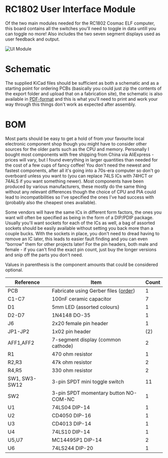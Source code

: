 # RC1802 User Interface Module

Of the two main modules needed for the RC1802 Cosmac ELF computer, this board contains all the switches you'll need to toggle in data untill you can toggle no more! Also includes the two seven segment displays used as user feedback and output.

![UI Module](https://github.com/tebl/RC1802-Cosmac-ELF/raw/master/Gallery/2018-10-01%2019.57.52.jpg)

# Schematic
The supplied KiCad files should be sufficient as both a schematic and as a  starting point for ordering PCBs (basically you could just zip the contents of the export folder and upload that on a fabrication site), the schematic is also available in [PDF-format](https://github.com/tebl/RC1802-Cosmac-ELF/raw/master/RC1802%20UI/export/RC1802%20UI.pdf) and this is what you'll need to print and work your way through this things don't work as expected after assembly.

# BOM
Most parts should be easy to get a hold of from your favourite local electronic component shop though you might have to consider other sources for the older parts such as the CPU and memory. Personally I bought most components with free shipping from China via AliExpress - prices will vary, but I found everything in larger quantities than needed for the cost of a few cups of fancy coffee! You don't need the newest and fastest components, after all it's going into a 70s-era computer so don't go overboard unless you want to (you can replace 74LS ICs with 74HCT or 74ALS if you want something newer). Most components have been produced by various manufacturers, these mostly do the same thing without any relevant differences though the choice of CPU and PIA could lead to incompatibilities so I've specified the ones I've had success with (probably also the cheapest ones available).

Some vendors will have the same ICs in different form factors, the ones you want will often be specified as being in the form of a DIP/PDIP package. Usually you'll want sockets for each of the ICs as well, a bag of assorted sockets should be easily available without setting you back more than a couple bucks. With the sockets in place, you don't need to dread having to remove an IC later, this leads to easier fault finding and you can even "borrow" them for other projects later! For the pin headers, both male and female - if you can't find the exact pin count, just buy the longer versions and snip off the parts you don't need.

Values in parenthesis is the component amounts that could be considered optional.

| Reference    | Item                                  | Count |
| ------------ | ------------------------------------- | ----- |
| PCB          | Fabricate using Gerber files ([order](https://www.pcbway.com/project/shareproject/W217819ASE8_RC1802_UI.html))  |     1 |
| C1-C7        | 100nF ceramic capacitor               |     7 |
| D1           | 5mm LED (assorted colours)            |     1 |
| D2-D7        | 1N4148 DO-35                          |     1 |
| J6           | 2x20 female pin header                |     1 |
| JP1-JP2      | 1x02 pin header                       |   (2) |
| AFF1,AFF2    | 7-segment display (common cathode)    |     2 |
| R1           | 470 ohm resistor                      |     1 |
| R2,R3        | 47k ohm resistor                      |     2 |
| R4,R5        | 330 ohm resistor                      |     2 |
| SW1, SW3-SW12| 3-pin SPDT mini toggle switch         |    11 |
| SW2          | 3-pin SPDT momentary button NO-COM-NC |     1 |
| U1           | 74LS04 DIP-14                         |     1 |
| U2           | CD4050 DIP-16                         |     1 |
| U3           | CD4013 DIP-14                         |     1 |
| U4           | 74LS10 DIP-14                         |     1 |
| U5,U7        | MC14495P1 DIP-14                      |     2 |
| U6           | 74LS244 DIP-20                        |     1 |